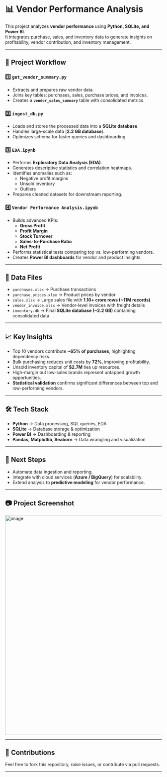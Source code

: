 # 📊 Vendor Performance Analysis

This project analyzes **vendor performance** using **Python, SQLite, and Power BI**.  
It integrates purchase, sales, and inventory data to generate insights on profitability, vendor contribution, and inventory management.

---

## 🚀 Project Workflow

### 1️⃣ `get_vendor_summary.py`
- Extracts and prepares raw vendor data.
- Joins key tables: purchases, sales, purchase prices, and invoices.
- Creates a **`vendor_sales_summary`** table with consolidated metrics.

### 2️⃣ `ingest_db.py`
- Loads and stores the processed data into a **SQLite database**.
- Handles large-scale data (**2.2 GB database**).
- Optimizes schema for faster queries and dashboarding.

### 3️⃣ `EDA.ipynb`
- Performs **Exploratory Data Analysis (EDA)**.
- Generates descriptive statistics and correlation heatmaps.
- Identifies anomalies such as:
  - Negative profit margins
  - Unsold inventory
  - Outliers
- Prepares cleaned datasets for downstream reporting.

### 4️⃣ `Vendor Performance Analysis.ipynb`
- Builds advanced KPIs:
  - **Gross Profit**
  - **Profit Margin**
  - **Stock Turnover**
  - **Sales-to-Purchase Ratio**
  - **Net Profit**
- Performs statistical tests comparing top vs. low-performing vendors.
- Creates **Power BI dashboards** for vendor and product insights.

---

## 📂 Data Files

- `purchases.xlsx` → Purchase transactions  
- `purchase_prices.xlsx` → Product prices by vendor  
- `sales.xlsx` → Large sales file with **1.10+ crore rows (~11M records)**  
- `vendor_invoice.xlsx` → Vendor-level invoices with freight details  
- `inventory.db` → Final **SQLite database (~2.2 GB)** containing consolidated data  

---

## 📈 Key Insights

- Top 10 vendors contribute **~65% of purchases**, highlighting dependency risks.  
- Bulk purchasing reduces unit costs by **72%**, improving profitability.  
- Unsold inventory capital of **$2.7M** ties up resources.  
- High-margin but low-sales brands represent untapped growth opportunities.  
- **Statistical validation** confirms significant differences between top and low-performing vendors.  

---

## 🛠 Tech Stack

- **Python** → Data processing, SQL queries, EDA  
- **SQLite** → Database storage & optimization  
- **Power BI** → Dashboarding & reporting  
- **Pandas, Matplotlib, Seaborn** → Data wrangling and visualization  

---

## 📌 Next Steps

- Automate data ingestion and reporting.  
- Integrate with cloud services (**Azure / BigQuery**) for scalability.  
- Extend analysis to **predictive modeling** for vendor performance.  

---

## 📷 Project Screenshot

<img width="1285" height="707" alt="image" src="https://github.com/user-attachments/assets/c1d27eb4-deed-436f-b3f0-acde27286360" />


---

## 🤝 Contributions
Feel free to fork this repository, raise issues, or contribute via pull requests.  

---
